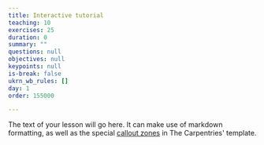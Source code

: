 ```yaml
---
title: Interactive tutorial
teaching: 10
exercises: 25
duration: 0
summary: ""
questions: null
objectives: null
keypoints: null
is-break: false
ukrn_wb_rules: []
day: 1
order: 155000

---
```

The text of your lesson will go here.
It can make use of markdown formatting, as well as the special [callout zones](https://ukrn-open-research.github.io/ukrn-wb-lesson-templates/text-lesson/index.html#examples) in The Carpentries' template.
